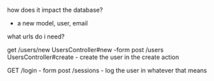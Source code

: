 how does it impact the database?

  - a new model, user, email

what urls do i need?

  get /users/new UsersController#new
    -form
  post /users UsersController#create
    - create the user in the create action

  GET /login
    - form
  post /sessions
    - log the user in whatever that means
